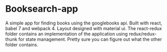 # Booksearch-app
A simple app for finding books using the googlebooks api. Built with react, babel 7 and webpack 4. Layout designed with material ui.
The react-redux folder contains an implementation of the application using redux/redux-thunk for state management.
Pretty sure you can figure out what the other folder contains.
